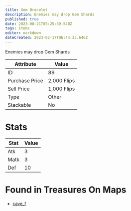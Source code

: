 ```yaml
---
title: Gem Bracelet
description: Enemies may drop Gem Shards
published: true
date: 2023-08-21T05:25:39.540Z
tags: items
editor: markdown
dateCreated: 2023-02-17T06:44:33.646Z
---
```


Enemies may drop Gem Shards

|Attribute|Value|
|-|-|
|ID|89|
|Purchase Price|2,000 Flips|
|Sell Price|1,000 Flips|
|Type|Other|
|Stackable|No|

# Stats
|Stat|Value|
|-|-|
|Atk|3|
|Matk|3|
|Def|10|

# Found in Treasures On Maps
 * [cave_f](/maps/cave_f)